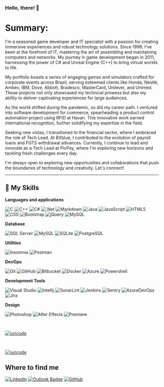 ### Hello, there! 👋

# Summary:

I'm a seasoned game developer and IT specialist with a passion for creating immersive experiences and robust technology solutions. Since 1999, I've been at the forefront of IT, mastering the art of assembling and maintaining computers and networks. My journey in game development began in 2011, harnessing the power of C# and Unreal Engine (C++) to bring virtual worlds to life.

My portfolio boasts a series of engaging games and simulators crafted for corporate events across Brazil, serving esteemed clients like Honda, Nestlé, Ambev, IBM, Dove, Abbott, Bradesco, MasterCard, Unilever, and Unimed. These projects not only showcased my technical prowess but also my ability to deliver captivating experiences for large audiences.

As the world shifted during the pandemic, so did my career path. I ventured into software development for commerce, spearheading a product control automation project using RFID at Havan. This innovative work earned international recognition, further solidifying my expertise in the field.

Seeking new vistas, I transitioned to the financial sector, where I embraced the role of Tech Lead. At BXblue, I contributed to the evolution of payroll loans and FGTS withdrawal advances. Currently, I continue to lead and innovate as a Tech Lead at PicPay, where I'm exploring new horizons and tackling fresh challenges every day.

I'm always open to exploring new opportunities and collaborations that push the boundaries of technology and creativity. Let's connect!

---

## 🚀 My Skills

**Languages and applications**

![C](https://img.shields.io/badge/C-333333?style=flat&logo=c&logoColor=00599C)
![C++](https://img.shields.io/badge/-C++-333333?style=flat&logo=C%2B%2B&logoColor=00599C)
![C#](https://img.shields.io/badge/C%23-333333?style=flat&logo=c-sharp&logoColor=00599C)
![.Net](https://img.shields.io/badge/.NET-333333?style=flat&logo=.net&logoColor=00599C)
![Markdown](https://img.shields.io/badge/Markdown-333333?style=flat&logo=markdown&logoColor=00599C)
![Java](https://img.shields.io/badge/-Java-333333?style=flat&logo=Java&logoColor=007396)
![JavaScript](https://img.shields.io/badge/-JavaScript-333333?style=flat&logo=javascript)
![HTML5](https://img.shields.io/badge/-HTML5-333333?style=flat&logo=HTML5)
![CSS](https://img.shields.io/badge/-CSS-333333?style=flat&logo=CSS3&logoColor=1572B6)
![Bootstrap](https://img.shields.io/badge/Bootstrap-333333?style=flat&logo=bootstrap&logoColor=00599C)
![jQuery](https://img.shields.io/badge/jQuery-333333?style=flat&logo=jquery&logoColor=00599C)
![MySQL](https://img.shields.io/badge/-MySQL-333333?style=flat&logo=mysql)

**Database**

![SQL Server](https://img.shields.io/badge/Microsoft%20SQL%20Server-333333?style=flat&logo=microsoft%20sql%20server&logoColor=00599C)
![MySQL](https://img.shields.io/badge/MySQL-333333?style=flat&logo=mysql&logoColor=00599C)
![SQLite](https://img.shields.io/badge/SQLite-333333?style=flat&logo=sqlite&logoColor=00599C)
![PostgreSQL](https://img.shields.io/badge/PostgreSQL-333333?style=flat&logo=postgresql&logoColor=00599C)


**Utilities**

![Insomnia](https://img.shields.io/badge/-Insomnia-333333?style=flat&logo=insomnia)
![Postman](https://img.shields.io/badge/-Postman-333333?style=flat&logo=postman)

**DevOps**

![Git](https://img.shields.io/badge/-Git-333333?style=flat&logo=git)
![GitHub](https://img.shields.io/badge/-GitHub-333333?style=flat&logo=github)
![Bitbucket](https://img.shields.io/badge/-Bitbucket-333333?style=flat&logo=bitbucket)
![Docker](https://img.shields.io/badge/-Docker-333333?style=flat&logo=docker)
![Azure](https://img.shields.io/badge/Microsoft_Azure-333333?style=flat&logo=microsoft-azure&logoColor=00599C)
![Powershell](https://img.shields.io/badge/powershell-333333?style=flat&logo=powershell&logoColor=00599C)

**Development Tools**

![Visual Studio](https://img.shields.io/badge/Visual_Studio-333333?style=flat&logo=visual%20studio&logoColor=007ACC)
![Intellij](https://img.shields.io/badge/IntelliJ_IDEA-333333.svg?style=flat&logo=intellij-idea&logoColor=007ACC)
![SonarLint](https://img.shields.io/badge/SonarLint-333333?style=flat&logo=sonarlint&logoColor=007ACC)
![Jenkins](https://img.shields.io/badge/Jenkins-333333?style=flat&logo=Jenkins&logoColor=007ACC)
![Sentry](https://img.shields.io/badge/Sentry-333333?style=flat&logo=Sentry&logoColor=#007ACC)
![AzureDevOps](https://img.shields.io/badge/Azure_DevOps-333333?style=flat&logo=azure-devops&logoColor=007ACC)
![Jira](https://img.shields.io/badge/Jira-333333?style=flat&logo=Jira&logoColor=007ACC)

**Design**

![Photoshop](https://img.shields.io/badge/Adobe%20Photoshop-333333?style=flat&logo=Adobe%20Photoshop&logoColor=007ACC)
![After Effects](https://img.shields.io/badge/Adobe%20after%20affects-333333?style=flat&logo=Adobe%20after%20effects&logoColor=007ACC)
![Premiere](https://img.shields.io/badge/Adobe%20Premiere%20Pro-333333?style=flat&logo=Adobe%20Premiere%20Pro&logoColor=007ACC)


<br/>


[![iuricode](https://github-readme-stats.vercel.app/api?username=luizaugustomelo&theme=dracula)](https://github.com/anuraghazra/github-readme-stats)

<br/>


[![iuricode](https://github-readme-stats.vercel.app/api/top-langs/?username=luizaugustomelo&hide=html&layout=compact&theme=dracula)](https://github.com/anuraghazra/github-readme-stats)

## Where to find me

[![Linkedin](https://img.shields.io/badge/-Linkedin-blue?style=flat-square&logo=Linkedin&logoColor=white&link=LINK-DO-SEU-LINKEDIN)](https://www.linkedin.com/in/luiz-augusto-menezes-melo/)
[![Outlook Badge](https://img.shields.io/badge/Microsoft_Outlook-0078D4?style=flat-square&logo=microsoft-outlook&logoColor=white)](mailto:schaum62@hotmail.com)
[![GitHub](https://img.shields.io/github/followers/luizaugustomelo?label=follow&style=social)](https://github.com/LuizAugustoMelo)
